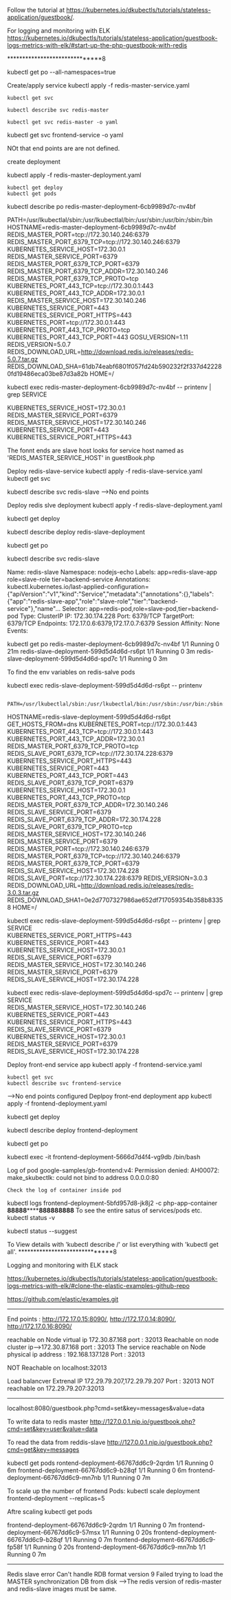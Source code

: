 

Follow the tutorial at https://kubernetes.io/dkubectls/tutorials/stateless-application/guestbook/.

For logging and monitoring with ELK
https://kubernetes.io/dkubectls/tutorials/stateless-application/guestbook-logs-metrics-with-elk/#start-up-the-php-guestbook-with-redis

******************************8
  

  kubectl get po --all-namespaces=true

  Create/apply service
  kubectl apply -f redis-master-service.yaml

    kubectl get svc

    kubectl describe svc redis-master

    kubectl get svc redis-master -o yaml

   kubectl get svc frontend-service -o yaml

  NOt that end points are are not defined.
  
  create deployment
  
   
  kubectl apply -f redis-master-deployment.yaml

    kubectl get deploy
    kubectl get pods

  kubectl describe po redis-master-deployment-6cb9989d7c-nv4bf
    

PATH=/usr/lkubectlal/sbin:/usr/lkubectlal/bin:/usr/sbin:/usr/bin:/sbin:/bin
HOSTNAME=redis-master-deployment-6cb9989d7c-nv4bf
REDIS_MASTER_PORT=tcp://172.30.140.246:6379
REDIS_MASTER_PORT_6379_TCP=tcp://172.30.140.246:6379
KUBERNETES_SERVICE_HOST=172.30.0.1
REDIS_MASTER_SERVICE_PORT=6379
REDIS_MASTER_PORT_6379_TCP_PORT=6379
REDIS_MASTER_PORT_6379_TCP_ADDR=172.30.140.246
REDIS_MASTER_PORT_6379_TCP_PROTO=tcp
KUBERNETES_PORT_443_TCP=tcp://172.30.0.1:443
KUBERNETES_PORT_443_TCP_ADDR=172.30.0.1
REDIS_MASTER_SERVICE_HOST=172.30.140.246
KUBERNETES_SERVICE_PORT=443
KUBERNETES_SERVICE_PORT_HTTPS=443
KUBERNETES_PORT=tcp://172.30.0.1:443
KUBERNETES_PORT_443_TCP_PROTO=tcp
KUBERNETES_PORT_443_TCP_PORT=443
GOSU_VERSION=1.11
REDIS_VERSION=5.0.7
REDIS_DOWNLOAD_URL=http://download.redis.io/releases/redis-5.0.7.tar.gz
REDIS_DOWNLOAD_SHA=61db74eabf6801f057fd24b590232f2f337d422280fd19486eca03be87d3a82b
HOME=/



 kubectl exec  redis-master-deployment-6cb9989d7c-nv4bf  -- printenv | grep SERVICE

  KUBERNETES_SERVICE_HOST=172.30.0.1
REDIS_MASTER_SERVICE_PORT=6379
REDIS_MASTER_SERVICE_HOST=172.30.140.246
KUBERNETES_SERVICE_PORT=443
KUBERNETES_SERVICE_PORT_HTTPS=443

  



The fonnt ends are slave host looks for service host named as 'REDIS_MASTER_SERVICE_HOST' in guestBook.php

  Deploy redis-slave-service 
  kubectl apply -f redis-slave-service.yaml
  kubectl get svc

  kubectl describe svc redis-slave
 -->No end points
 

  Deploy redis slve deployment
  kubectl apply -f redis-slave-deployment.yaml

  kubectl get deploy

  kubectl describe deploy redis-slave-deployment

  kubectl get po
 

   kubectl describe svc redis-slave

   Name:              redis-slave
Namespace:         nodejs-echo
Labels:            app=redis-slave-app
                   role=slave-role
                   tier=backend-service
Annotations:       kubectl.kubernetes.io/last-applied-configuration={"apiVersion":"v1","kind":"Service","metadata":{"annotations":{},"labels":{"app":"redis-slave-app","role":"slave-role","tier":"backend-service"},"name"...
Selector:          app=redis-pod,role=slave-pod,tier=backend-pod
Type:              ClusterIP
IP:                172.30.174.228
Port:              <unset>  6379/TCP
TargetPort:        6379/TCP
Endpoints:         172.17.0.6:6379,172.17.0.7:6379
Session Affinity:  None
Events:            <none>

  kubectl get po
  redis-master-deployment-6cb9989d7c-nv4bf   1/1       Running   0          21m
redis-slave-deployment-599d5d4d6d-rs6pt    1/1       Running   0          3m
redis-slave-deployment-599d5d4d6d-spd7c    1/1       Running   0          3m

  
  
  To find the env variables on redis-salve pods

  kubectl exec  redis-slave-deployment-599d5d4d6d-rs6pt   -- printenv

     PATH=/usr/lkubectlal/sbin:/usr/lkubectlal/bin:/usr/sbin:/usr/bin:/sbin:/bin
HOSTNAME=redis-slave-deployment-599d5d4d6d-rs6pt
GET_HOSTS_FROM=dns
KUBERNETES_PORT=tcp://172.30.0.1:443
KUBERNETES_PORT_443_TCP=tcp://172.30.0.1:443
KUBERNETES_PORT_443_TCP_ADDR=172.30.0.1
REDIS_MASTER_PORT_6379_TCP_PROTO=tcp
REDIS_SLAVE_PORT_6379_TCP=tcp://172.30.174.228:6379
KUBERNETES_SERVICE_PORT_HTTPS=443
KUBERNETES_SERVICE_PORT=443
KUBERNETES_PORT_443_TCP_PORT=443
REDIS_SLAVE_PORT_6379_TCP_PORT=6379
KUBERNETES_SERVICE_HOST=172.30.0.1
KUBERNETES_PORT_443_TCP_PROTO=tcp
REDIS_MASTER_PORT_6379_TCP_ADDR=172.30.140.246
REDIS_SLAVE_SERVICE_PORT=6379
REDIS_SLAVE_PORT_6379_TCP_ADDR=172.30.174.228
REDIS_SLAVE_PORT_6379_TCP_PROTO=tcp
REDIS_MASTER_SERVICE_HOST=172.30.140.246
REDIS_MASTER_SERVICE_PORT=6379
REDIS_MASTER_PORT=tcp://172.30.140.246:6379
REDIS_MASTER_PORT_6379_TCP=tcp://172.30.140.246:6379
REDIS_MASTER_PORT_6379_TCP_PORT=6379
REDIS_SLAVE_SERVICE_HOST=172.30.174.228
REDIS_SLAVE_PORT=tcp://172.30.174.228:6379
REDIS_VERSION=3.0.3
REDIS_DOWNLOAD_URL=http://download.redis.io/releases/redis-3.0.3.tar.gz
REDIS_DOWNLOAD_SHA1=0e2d7707327986ae652df717059354b358b83358
HOME=/
  
 kubectl exec  redis-slave-deployment-599d5d4d6d-rs6pt   -- printenv  | grep SERVICE  
  KUBERNETES_SERVICE_PORT_HTTPS=443
KUBERNETES_SERVICE_PORT=443
KUBERNETES_SERVICE_HOST=172.30.0.1
REDIS_SLAVE_SERVICE_PORT=6379
REDIS_MASTER_SERVICE_HOST=172.30.140.246
REDIS_MASTER_SERVICE_PORT=6379
REDIS_SLAVE_SERVICE_HOST=172.30.174.228

  kubectl exec  redis-slave-deployment-599d5d4d6d-spd7c   -- printenv  | grep SERVICE     
  REDIS_MASTER_SERVICE_HOST=172.30.140.246
KUBERNETES_SERVICE_PORT=443
KUBERNETES_SERVICE_PORT_HTTPS=443
REDIS_SLAVE_SERVICE_PORT=6379
KUBERNETES_SERVICE_HOST=172.30.0.1
REDIS_MASTER_SERVICE_PORT=6379
REDIS_SLAVE_SERVICE_HOST=172.30.174.228


   Deploy front-end service app
    kubectl apply -f frontend-service.yaml

    kubectl get svc
    kubectl describe svc frontend-service
  -->No end points configured
 Deplpoy front-end deployment app
  kubectl apply -f frontend-deployment.yaml

  kubectl get deploy

  kubectl describe deploy frontend-deployment
  
  kubectl get po

  kubectl exec -it frontend-deployment-5666d7d4f4-vg9db /bin/bash

  Log of pod
  google-samples/gb-frontend:v4: Permission denied: AH00072: make_skubectlk: could not bind to address 0.0.0.0:80

    Check the log of container inside pod
   kubectl logs frontend-deployment-5bfd957d8-jk8j2 -c php-app-container
 **88888********888888888**
  To see the entire satus of services/pods etc.
   kubectl status -v

  kubectl status --suggest

    
    
 
  To View details with 
 'kubectl describe <resource>/<name>' or list everything with 'kubectl get all'.
  ******************************8

  Logging and monitoring with ELK stack

  https://kubernetes.io/dkubectls/tutorials/stateless-application/guestbook-logs-metrics-with-elk/#clone-the-elastic-examples-github-repo

  https://github.com/elastic/examples.git
  ********************************************
 End points : http://172.17.0.15:8090/, http://172.17.0.14:8090/, http://172.17.0.16:8090/

   reachable on Node virtual ip 172.30.87.168 port : 32013
  Reachable on node cluster ip-->172.30.87.168 port : 32013
  The service reachable on Node physical ip address : 192.168.137.128  Port : 32013 

  NOT Reachable on  localhost:32013   

 
 Load balancver Extrenal IP  172.29.79.207,172.29.79.207 Port : 32013
  NOT reachable on 172.29.79.207:32013
*********************************

  
 localhost:8080/guestbook.php?cmd=set&key=messages&value=data

 
   To write data to redis master
 http://127.0.0.1.nip.io/guestbook.php?cmd=set&key=user&value=data

 To read the data from reddis-slave
http://127.0.0.1.nip.io/guestbook.php?cmd=get&key=messages



  kubectl get pods
rontend-deployment-66767dd6c9-2qrdm       1/1       Running       0          6m
frontend-deployment-66767dd6c9-b28qf       1/1       Running       0          6m
frontend-deployment-66767dd6c9-mn7nb       1/1       Running       0          7m


  To scale up the number of frontend Pods:
   kubectl scale deployment frontend-deployment --replicas=5

 Aftre scaling 
   kubectl get pods

  frontend-deployment-66767dd6c9-2qrdm       1/1       Running       0          7m
frontend-deployment-66767dd6c9-57msx       1/1       Running       0          20s
frontend-deployment-66767dd6c9-b28qf       1/1       Running       0          7m
frontend-deployment-66767dd6c9-fp58f       1/1       Running       0          20s
frontend-deployment-66767dd6c9-mn7nb       1/1       Running       0          7m

  ******************************

 Redis slave error Can't handle RDB format version 9
 Failed trying to load the MASTER synchronization DB from disk
-->The redis version of redis-master and redis-slave images must be same.


 
   
